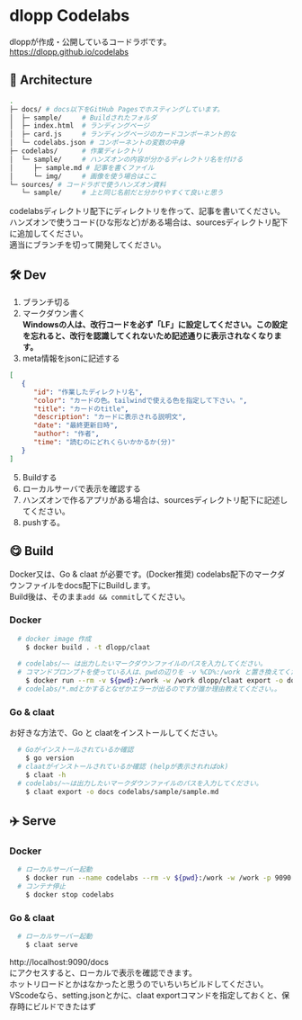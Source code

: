 # dlopp Codelabs

dloppが作成・公開しているコードラボです。  
https://dlopp.github.io/codelabs

## 🎄 Architecture
```bash
.
├─ docs/ # docs以下をGitHub Pagesでホスティングしています。
│  ├─ sample/     # Buildされたフォルダ
│  ├─ index.html  # ランディングページ
│  ├─ card.js     # ランディングページのカードコンポーネント的な
│  └─ codelabs.json # コンポーネントの変数の中身
├─ codelabs/      # 作業ディレクトリ
│  └─ sample/     # ハンズオンの内容が分かるディレクトリ名を付ける
│     ├─ sample.md # 記事を書くファイル
│     └─ img/     # 画像を使う場合はここ
└─ sources/ # コードラボで使うハンズオン資料
   └─ sample/     # 上と同じ名前だと分かりやすくて良いと思う

```
codelabsディレクトリ配下にディレクトリを作って、記事を書いてください。  
ハンズオンで使うコード(ひな形など)がある場合は、sourcesディレクトリ配下に追加してください。  
適当にブランチを切って開発してください。

## 🛠️ Dev
1. ブランチ切る
2. マークダウン書く  
   **Windowsの人は、改行コードを必ず「LF」に設定してください。この設定を忘れると、改行を認識してくれないため記述通りに表示されなくなります。**
3. meta情報をjsonに記述する
```json
[ 
   {
      "id": "作業したディレクトリ名",
      "color": "カードの色。tailwindで使える色を指定して下さい。",
      "title": "カードのtitle",
      "description": "カードに表示される説明文",
      "date": "最終更新日時",
      "author": "作者",
      "time": "読むのにどれくらいかかるか(分)"
   }
]
```
5. Buildする
6. ローカルサーバで表示を確認する
7. ハンズオンで作るアプリがある場合は、sourcesディレクトリ配下に記述してください。
8. pushする。

## 😋 Build
Docker又は、Go & claat が必要です。(Docker推奨)
codelabs配下のマークダウンファイルをdocs配下にBuildします。  
Build後は、そのまま`add && commit`してください。

### Docker
```bash
  # docker image 作成
    $ docker build . -t dlopp/claat
  
  # codelabs/~~ は出力したいマークダウンファイルのパスを入力してください。
  # コマンドプロンプトを使っている人は、pwdの辺りを -v %CD%:/work と置き換えてください。
    $ docker run --rm -v ${pwd}:/work -w /work dlopp/claat export -o docs codelabs/sample/sample.md
  # codelabs/*.mdとかするとなぜかエラーが出るのですが誰か理由教えてください。。
```

### Go & claat  
お好きな方法で、Go と claatをインストールしてください。
```bash
  # Goがインストールされているか確認
    $ go version
  # claatがインストールされているか確認 (helpが表示されればok)
    $ claat -h
  # codelabs/~~は出力したいマークダウンファイルのパスを入力してください。
    $ claat export -o docs codelabs/sample/sample.md
```

## ✈️ Serve  

### Docker
```bash
  # ローカルサーバー起動
    $ docker run --name codelabs --rm -v ${pwd}:/work -w /work -p 9090:9090 dlopp/claat serve -addr 0.0.0.0:9090
  # コンテナ停止
    $ docker stop codelabs
```

### Go & claat
```bash
  # ローカルサーバー起動
    $ claat serve
```

http://localhost:9090/docs  
にアクセスすると、ローカルで表示を確認できます。  
ホットリロードとかはなかったと思うのでいちいちビルドしてください。  
VScodeなら、setting.jsonとかに、claat exportコマンドを指定しておくと、保存時にビルドできたはず
